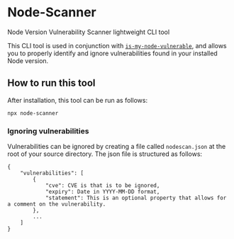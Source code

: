 # Node-Scanner
Node Version Vulnerability Scanner lightweight CLI tool

This CLI tool is used in conjunction with [`is-my-node-vulnerable`](https://github.com/RafaelGSS/is-my-node-vulnerable), and allows you to properly identify and ignore vulnerabilities found in your installed Node version.

## How to run this tool

After installation, this tool can be run as follows:

`npx node-scanner`

### Ignoring vulnerabilities

Vulnerabilities can be ignored by creating a file called `nodescan.json` at the root of your source directory. The json file is structured as follows:

```
{
    "vulnerabilities": [
        {    
            "cve": CVE is that is to be ignored,
            "expiry": Date in YYYY-MM-DD format,
            "statement": This is an optional property that allows for a comment on the vulnerability.
        },
        ...
    ]
}

```
